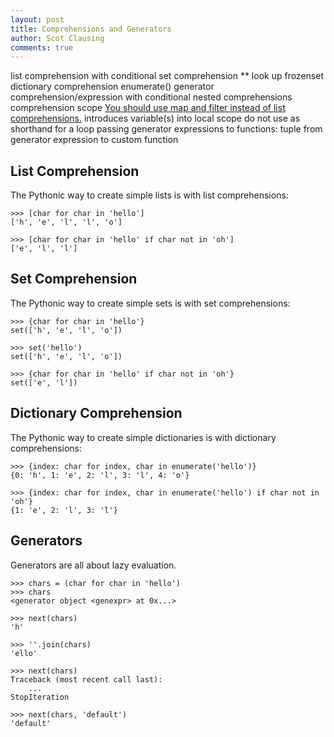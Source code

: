 ```yaml
---
layout: post
title: Comprehensions and Generators
author: Scot Clausing
comments: true
---
```


list comprehension
    with conditional
set comprehension
    ** look up frozenset
dictionary comprehension
    enumerate()
generator comprehension/expression
    with conditional
nested comprehensions
comprehension scope [You should use map and filter instead of list comprehensions.](http://stackoverflow.com/a/13483314)
    introduces variable(s) into local scope
    do not use as shorthand for a loop
passing generator expressions to functions:
    tuple from generator expression
    to custom function


List Comprehension
---

The Pythonic way to create simple lists is with list comprehensions:

    >>> [char for char in 'hello']
    ['h', 'e', 'l', 'l', 'o']

    >>> [char for char in 'hello' if char not in 'oh']
    ['e', 'l', 'l']

Set Comprehension
---

The Pythonic way to create simple sets is with set comprehensions:

    >>> {char for char in 'hello'}
    set(['h', 'e', 'l', 'o'])

    >>> set('hello')
    set(['h', 'e', 'l', 'o'])

    >>> {char for char in 'hello' if char not in 'oh'}
    set(['e', 'l'])

Dictionary Comprehension
---

The Pythonic way to create simple dictionaries is with dictionary comprehensions:

    >>> {index: char for index, char in enumerate('hello')}
    {0: 'h', 1: 'e', 2: 'l', 3: 'l', 4: 'o'}

    >>> {index: char for index, char in enumerate('hello') if char not in 'oh'}
    {1: 'e', 2: 'l', 3: 'l'}

Generators
---

Generators are all about lazy evaluation.

    >>> chars = (char for char in 'hello')
    >>> chars
    <generator object <genexpr> at 0x...>

    >>> next(chars)
    'h'

    >>> ''.join(chars)
    'ello'

    >>> next(chars)
    Traceback (most recent call last):
        ...
    StopIteration

    >>> next(chars, 'default')
    'default'
